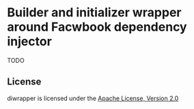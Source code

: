 # Builder and initializer wrapper around Facwbook dependency injector

TODO

## License

diwrapper is licensed under the [Apache License, Version 2.0](http://www.apache.org/licenses/LICENSE-2.0)

